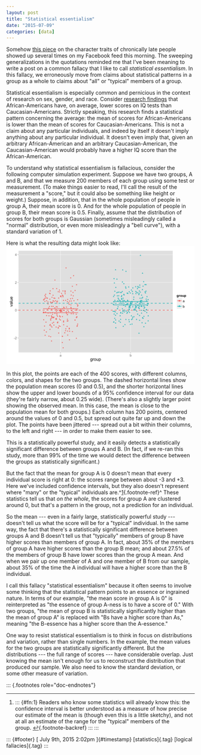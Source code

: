 ```yaml
---
layout: post
title: "Statistical essentialism"
date: "2015-07-09"
categories: [data]
---
```



Somehow [this piece](http://waitbutwhy.com/2015/07/why-im-always-late.html) on the character traits of chronically late people showed up several times on my Facebook feed this morning. The sweeping generalizations in the quotations reminded me that I've been meaning to write a post on a common fallacy that I like to call *statistical essentialism*. In this fallacy, we erroneously move from claims about statistical patterns in a group as a whole to claims about "all" or "typical" members of a group.

Statistical essentialism is especially common and pernicious in the context of research on sex, gender, and race. Consider [research findings](https://www.google.com/search?site=&tbm=isch&source=hp&biw=1022&bih=655&q=race%252C+IQ&btnG=Search+by+image&oq=MONKEY&gs_l=img.3..0l10.36585.37105.0.37393.6.5.0.1.1.0.78.335.5.5.0....0...1ac.1.25.img..0.6.337.XIifpFb0si4&gws_rd=ssl#gws_rd=ssl&imgrc=_) that African-Americans have, on average, lower scores on IQ tests than Caucasian-Americans. Strictly speaking, this research finds a statistical pattern concerning the average: the mean of scores for African-Americans is lower than the mean of scores for Caucasian-Americans. This is not a claim about any particular individuals, and indeed by itself it doesn't imply anything about any particular individual. It doesn't even imply that, given an arbitrary African-American and an arbitrary Caucasian-American, the Caucasian-American would probably have a higher IQ score than the African-American.

To understand why statistical essentialism is fallacious, consider the following computer simulation experiment. Suppose we have two groups, A and B, and that we measure 200 members of each group using some test or measurement. (To make things easier to read, I'll call the result of the measurement a "score," but it could also be something like height or weight.) Suppose, in addition, that in the whole population of people in group A, their mean score is 0. And for the whole population of people in group B, their mean score is 0.5. Finally, assume that the distribution of scores for both groups is Gaussian (sometimes misleadingly called a "normal" distribution, or even more misleadingly a "bell curve"), with a standard variation of 1.

Here is what the resulting data might look like:  ![Scatterplots of simulated data. Group means are statistically significantly different, but there is substantial overlap between the two groups.](../img/2015-07-09-essentialism.png)

In this plot, the points are each of the 400 scores, with different columns, colors, and shapes for the two groups. The dashed horizontal lines show the population mean scores (0 and 0.5), and the shorter horizontal lines show the upper and lower bounds of a 95% confidence interval for our data (they're fairly narrow, about 0.25 wide). (There's also a slightly larger point showing the observed mean. In this case, the mean is close to the population mean for both groups.) Each column has 200 points, centered around the values of 0 and 0.5, but spread out quite far up and down the plot. The points have been jittered --- spread out a bit within their columns, to the left and right --- in order to make them easier to see.

This is a statistically powerful study, and it easily detects a statistically significant difference between groups A and B. (In fact, if we re-ran this study, more than 99% of the time we would detect the difference between the groups as statistically significant.)

But the fact that the mean for group A is 0 doesn't mean that every individual score is right at 0: the scores range between about -3 and +3. Here we've included confidence intervals, but they also doesn't represent where "many" or the "typical" individuals are.^[1](#fn:1){.footnote-ref}^ These statistics tell us that *on the whole*, the scores for group A are clustered around 0, but that's a pattern in the group, not a prediction for an individual.

So the mean --- even in a fairly large, statistically powerful study --- doesn't tell us what the score will be for a "typical" individual. In the same way, the fact that there's a statistically significant difference between groups A and B doesn't tell us that "typically" members of group B have higher scores than members of group A. In fact, about 35% of the members of group A have higher scores than the group B mean; and about 27.5% of the members of group B have lower scores than the group A mean. And when we pair up one member of A and one member of B from our sample, about 35% of the time the A individual will have a higher score than the B individual.

I call this fallacy "statistical essentialism" because it often seems to involve some thinking that the statistical pattern points to an essence or ingrained nature. In terms of our example, "the mean score in group A is 0" is reinterpreted as "the essence of group A-ness is to have a score of 0." With two groups, "the mean of group B is statistically significantly higher than the mean of group A" is replaced with "Bs have a higher score than As," meaning "the B-essence has a higher score than the A-essence."

One way to resist statistical essentialism is to think in focus on distributions and variation, rather than single numbers. In the example, the mean values for the two groups are statistically significantly different. But the distributions --- the full range of scores --- have considerable overlap. Just knowing the mean isn't enough for us to reconstruct the distribution that produced our sample. We also need to know the standard deviation, or some other measure of variation.

::: {.footnotes role="doc-endnotes"}

------------------------------------------------------------------------

1.  ::: {#fn:1}
    Readers who know some statistics will already know this: the confidence interval is better understood as a measure of how precise our estimate of the mean is (though even this is a little sketchy), and not at all an estimate of the range for the "typical" members of the group. [↩︎](#fnref:1){.footnote-backref}
    :::
:::

::: {#footer}
[ July 9th, 2015 2:02pm ]{#timestamp} [statistics]{.tag} [logical fallacies]{.tag}
:::





